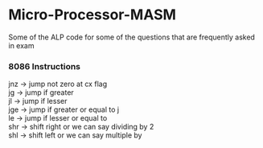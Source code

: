 # Micro-Processor-MASM
Some of the ALP code for some of the questions that are frequently asked in exam

### 8086 Instructions
jnz -> jump not zero at cx flag   
jg -> jump if greater   
jl -> jump if lesser   
jge -> jump if greater or equal to j  
le -> jump if lesser or equal to   
shr -> shift right or we can say dividing by 2  
shl -> shift left or we can say multiple by   
